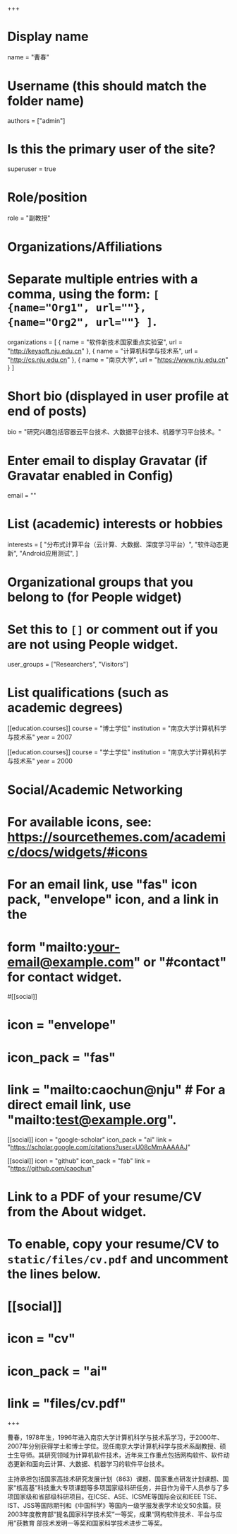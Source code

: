 +++
# Display name
name = "曹春"

# Username (this should match the folder name)
authors = ["admin"]

# Is this the primary user of the site?
superuser = true

# Role/position
role = "副教授"

# Organizations/Affiliations
#   Separate multiple entries with a comma, using the form: `[ {name="Org1", url=""}, {name="Org2", url=""} ]`.
organizations = [ { name = "软件新技术国家重点实验室", url = "http://keysoft.nju.edu.cn" }, { name = "计算机科学与技术系", url = "http://cs.nju.edu.cn" }, { name = "南京大学", url = "https://www.nju.edu.cn" } ]

# Short bio (displayed in user profile at end of posts)
bio = "研究兴趣包括容器云平台技术、大数据平台技术、机器学习平台技术。"

# Enter email to display Gravatar (if Gravatar enabled in Config)
email = ""

# List (academic) interests or hobbies
interests = [
  "分布式计算平台（云计算、大数据、深度学习平台）",
  "软件动态更新",
  "Android应用测试",
]

# Organizational groups that you belong to (for People widget)
#   Set this to `[]` or comment out if you are not using People widget.
user_groups = ["Researchers", "Visitors"]

# List qualifications (such as academic degrees)
[[education.courses]]
  course = "博士学位"
  institution = "南京大学计算机科学与技术系"
  year = 2007

[[education.courses]]
  course = "学士学位"
  institution = "南京大学计算机科学与技术系"
  year = 2000

# Social/Academic Networking
# For available icons, see: https://sourcethemes.com/academic/docs/widgets/#icons
#   For an email link, use "fas" icon pack, "envelope" icon, and a link in the
#   form "mailto:your-email@example.com" or "#contact" for contact widget.

#[[social]]
#  icon = "envelope"
#  icon_pack = "fas"
#  link = "mailto:caochun@nju"  # For a direct email link, use "mailto:test@example.org".

[[social]]
  icon = "google-scholar"
  icon_pack = "ai"
  link = "https://scholar.google.com/citations?user=U08cMmAAAAAJ"

[[social]]
  icon = "github"
  icon_pack = "fab"
  link = "https://github.com/caochun"

# Link to a PDF of your resume/CV from the About widget.
# To enable, copy your resume/CV to `static/files/cv.pdf` and uncomment the lines below.
# [[social]]
#   icon = "cv"
#   icon_pack = "ai"
#   link = "files/cv.pdf"

+++

曹春，1978年生，1996年进入南京大学计算机科学与技术系学习，于2000年、2007年分别获得学士和博士学位。现任南京大学计算机科学与技术系副教授、硕士生导师。其研究领域为计算机软件技术，近年来工作重点包括网构软件、软件动态更新和面向云计算、大数据、机器学习的软件平台技术。

主持承担包括国家高技术研究发展计划（863）课题、国家重点研发计划课题、国家“核高基”科技重大专项课题等多项国家级科研任务，并目作为骨干人员参与了多项国家级和省部级科研项目。在ICSE、ASE、ICSME等国际会议和IEEE TSE、IST、JSS等国际期刊和《中国科学》等国内一级学报发表学术论文50余篇。获 2003年度教育部“提名国家科学技术奖”一等奖，成果“网构软件技术、平台与应用”获教育 部技术发明一等奖和国家科学技术进步二等奖。
